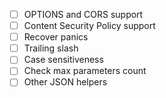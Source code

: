 * [ ] OPTIONS and CORS support
* [ ] Content Security Policy support
* [ ] Recover panics
* [ ] Trailing slash
* [ ] Case sensitiveness
* [ ] Check max parameters count
* [ ] Other JSON helpers
